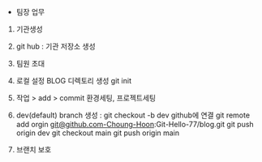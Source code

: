 - 팀장 업무
1. 기관생성
2. git hub : 기관 저장소 생성
3. 팀원 초대
4. 로컬 설정
   BLOG 디렉토리 생성
   git init
5. 작업 > add > commit
   환경세팅, 프로젝트세팅
6. dev(default) branch 생성 : git checkout -b dev
   github에 연결
   git remote add orgin git@github.com-Choung-Hoon:Git-Hello-77/blog.git
   git push origin dev
   git checkout main
   git push origin main

7. 브랜치 보호


